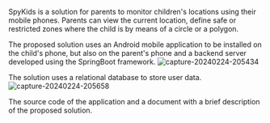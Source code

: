 SpyKids is a solution for parents to monitor children's locations using their mobile phones. Parents can view the current location, define safe or restricted zones where the child is by means of a circle or a polygon. 

The proposed solution uses an Android mobile application to be installed on the child's phone, but also on the parent's phone and a backend server developed using the SpringBoot framework.
![capture-20240224-205434](https://github.com/lungu-stefania-paraschiva/SpyKids/assets/102326882/03b5bed8-9995-44ac-8446-57e1deb2626a)

The solution uses a relational database to store user data.
![capture-20240224-205658](https://github.com/lungu-stefania-paraschiva/SpyKids/assets/102326882/204902b3-ded6-4a73-8886-48b91416bd51)

The source code of the application and a document with a brief description of the proposed solution.
